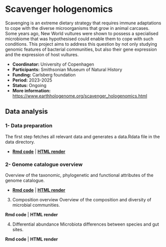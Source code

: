 # Scavenger hologenomics

Scavenging is an extreme dietary strategy that requires immune adaptations to cope with the diverse microorganisms that grow in animal carcases. Some years ago, New World vultures were shown to possess a specialised microbiome that was hypothesised could enable them to cope with such conditions. This project aims to address this question by not only studying genomic features of bacterial communities, but also their gene expression and the expression of host vultures.

- **Coordinator:** University of Copenhagen
- **Participants:** Smithsonian Museum of Natural History
- **Funding:** Carlsberg foundation
- **Period:** 2023-2025
- **Status:** Ongoing
- **More information:** https://www.earthhologenome.org/scavenger_hologenomics.html

## Data analysis

### 1- Data preparation

The first step fetches all relevant data and generates a data.Rdata file in the data directory.

- **[Rmd code](https://github.com/earthhologenome/scavenging_hologenomics/blob/main/1-prepare_data.Rmd)** | **[HTML render](https://htmlpreview.github.io/?https://github.com/earthhologenome/scavenging_hologenomics/blob/main/1-prepare_data.html)**

### 2- Genome catalogue overview

Overview of the taxonomic, phylogenetic and functional attributes of the genome catalogue.

- **[Rmd code](https://github.com/earthhologenome/scavenging_hologenomics/blob/main/2-genome_catalogue_overview.Rmd)** | **[HTML render](https://htmlpreview.github.io/?https://github.com/earthhologenome/scavenging_hologenomics/blob/main/2-genome_catalogue_overview.html)**

3. Composition overview
Overview of the composition and diversity of microbial communities.

**Rmd code** | **HTML render**

4. Differential abundance 
Microbiota differences between species and gut sites.

**Rmd code** | **HTML render**
